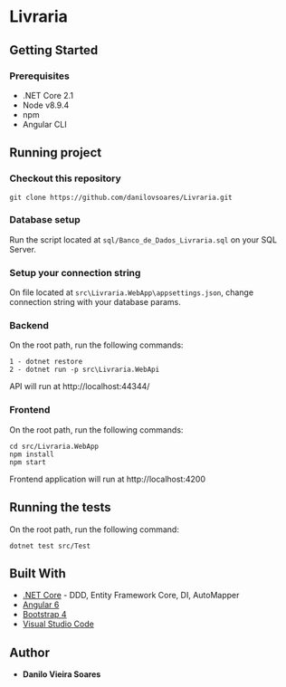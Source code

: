 # Livraria

## Getting Started

### Prerequisites

* .NET Core 2.1
* Node v8.9.4
* npm 
* Angular CLI

## Running project

### Checkout this repository 

```
git clone https://github.com/danilovsoares/Livraria.git
```

### Database setup
Run the script located at `sql/Banco_de_Dados_Livraria.sql` on your SQL Server.

### Setup your connection string
On file located at `src\Livraria.WebApp\appsettings.json`, change connection string with your database params.

### Backend 

On the root path, run the following commands:

```
1 - dotnet restore
2 - dotnet run -p src\Livraria.WebApi
```

API will run at http://localhost:44344/

### Frontend

On the root path, run the following commands:

```
cd src/Livraria.WebApp
npm install 
npm start
```

Frontend application will run at http://localhost:4200

## Running the tests

On the root path, run the following command:

```
dotnet test src/Test
```


## Built With

* [.NET Core](https://www.microsoft.com/net/learn/get-started/) - DDD, Entity Framework Core, DI, AutoMapper
* [Angular 6](https://angular.io/)
* [Bootstrap 4](https://getbootstrap.com/docs/4.1/getting-started/introduction/)
* [Visual Studio Code](https://rometools.github.io/rome/) 

## Author

* **Danilo Vieira Soares** 
